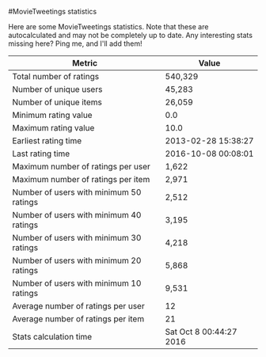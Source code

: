 #MovieTweetings statistics

Here are some MovieTweetings statistics. Note that these are autocalculated and may not be completely up to date. Any interesting stats missing here? Ping me, and I'll add them!

Metric | Value
--- | ---
Total number of ratings                 | 540,329
Number of unique users                  | 45,283
Number of unique items                  | 26,059
Minimum rating value                    | 0.0
Maximum rating value                    | 10.0
Earliest rating time                    | 2013-02-28 15:38:27
Last rating time                        | 2016-10-08 00:08:01
Maximum number of ratings per user      | 1,622
Maximum number of ratings per item      | 2,971
Number of users with minimum 50 ratings | 2,512
Number of users with minimum 40 ratings | 3,195
Number of users with minimum 30 ratings | 4,218
Number of users with minimum 20 ratings | 5,868
Number of users with minimum 10 ratings | 9,531
Average number of ratings per user      | 12
Average number of ratings per item      | 21
Stats calculation time                  | Sat Oct  8 00:44:27 2016

